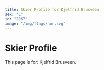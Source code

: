 ```yaml
---
title: Skier Profile for Kjelfrid Brusveen
sex: "L"
id: "2867"
image: "/img/flags/nor.svg" 
---
```


# Skier Profile

This page is for: Kjelfrid Brusveen.
    